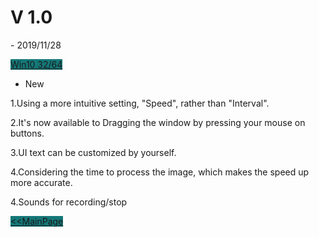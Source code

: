 <p hidden>lastest : 1.0</p>

<h1 class="project-name">V 1.0</h1>- 2019/11/28

<a href="https://ref.gamer.com.tw/redir.php?url=https%3A%2F%2Fmega.nz%2F%23%21PR5nSa6D%21AJKwdLHNNypiaYBveJPGTC7dyIdl_XhXiVACtXGkbLk" class="btn" style = "background-color:#157878">Win10 32/64</a>

- New
<p> </p>1.Using a more intuitive setting, "Speed", rather than "Interval".
<p> </p>2.It's now available to Dragging the window by pressing your mouse on buttons.
<p> </p>3.UI text can be customized by yourself.
<p> </p>4.Considering the time to process the image, which makes the speed up more accurate.
<p> </p>4.Sounds for recording/stop

<a href="{{site.baseurl}}" class="btn" style = "background-color:#157878"><<MainPage</a>
